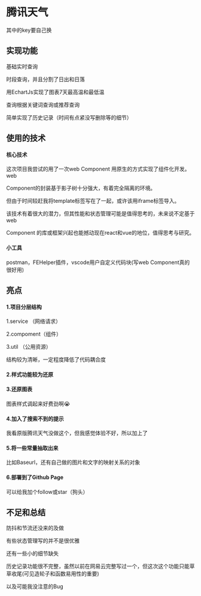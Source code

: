 # 腾讯天气

其中的key要自己换

## 实现功能

基础实时查询

时段查询，并且分割了日出和日落

用EchartJs实现了图表7天最高温和最低温

查询根据关键词查询或推荐查询

简单实现了历史记录（时间有点紧没写删除等的细节）

## 使用的技术

#### 核心技术


这次项目我尝试的用了一次web Component 用原生的方式实现了组件化开发。web 

Component的封装基于影子树十分强大，有着完全隔离的环境。


但由于时间较赶我将template标签写在了一起，或许该用iframe标签导入。



该技术有着很大的潜力，但其性能和状态管理可能是值得思考的，未来说不定基于web

Component 的库或框架兴起也能撼动现在react和vue的地位，值得思考与研究。

#### 小工具

postman，FEHelper插件，vscode用户自定义代码块(写web Component真的很好用)

## 亮点

#### 1.项目分层结构

1.service （网络请求）

2.compoment（组件）

3.util （公用资源）

结构较为清晰，一定程度降低了代码耦合度

#### 2.样式功能较为还原

#### 3.还原图表

图表样式调起来好费劲啊😭

#### 4.加入了搜索不到的提示

我看原版腾讯天气没做这个，但我感觉体验不好，所以加上了

#### 5.将一些常量抽取出来

比如Baseurl，还有自己做的图片和文字的映射关系的对象

#### 6.部署到了Github Page

可以给我加个follow或star（狗头）

## 不足和总结

防抖和节流还没来的及做

有些状态管理写的并不是很优雅

还有一些小的细节缺失

历史记录功能很不完整，虽然以前在网易云完整写过一个，但这次这个功能只能草草收尾(可见造轮子和函数易用性的重要)

以及可能我没注意的Bug

